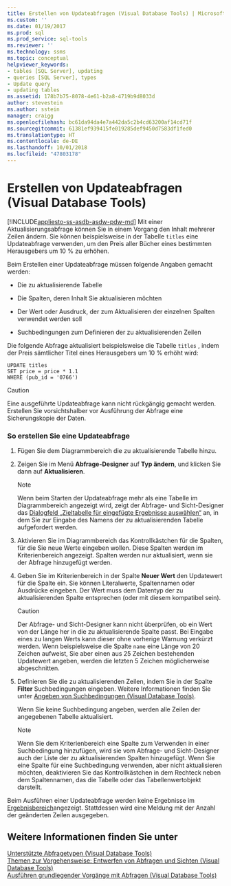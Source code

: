 ```yaml
---
title: Erstellen von Updateabfragen (Visual Database Tools) | Microsoft-Dokumentation
ms.custom: ''
ms.date: 01/19/2017
ms.prod: sql
ms.prod_service: sql-tools
ms.reviewer: ''
ms.technology: ssms
ms.topic: conceptual
helpviewer_keywords:
- tables [SQL Server], updating
- queries [SQL Server], types
- Update query
- updating tables
ms.assetid: 178b7b75-8078-4e61-b2a8-4719b9d8033d
author: stevestein
ms.author: sstein
manager: craigg
ms.openlocfilehash: bc61da94da4e7a442da5c2b4cd63200af14cd71f
ms.sourcegitcommit: 61381ef939415fe019285def9450d7583df1fed0
ms.translationtype: HT
ms.contentlocale: de-DE
ms.lasthandoff: 10/01/2018
ms.locfileid: "47803178"
---
```

# <a name="create-update-queries-visual-database-tools"></a>Erstellen von Updateabfragen (Visual Database Tools)
[!INCLUDE[appliesto-ss-asdb-asdw-pdw-md](../../includes/appliesto-ss-asdb-asdw-pdw-md.md)]
Mit einer Aktualisierungsabfrage können Sie in einem Vorgang den Inhalt mehrerer Zeilen ändern. Sie können beispielsweise in der Tabelle `titles` eine Updateabfrage verwenden, um den Preis aller Bücher eines bestimmten Herausgebers um 10 % zu erhöhen.  
  
Beim Erstellen einer Updateabfrage müssen folgende Angaben gemacht werden:  
  
-   Die zu aktualisierende Tabelle  
  
-   Die Spalten, deren Inhalt Sie aktualisieren möchten  
  
-   Der Wert oder Ausdruck, der zum Aktualisieren der einzelnen Spalten verwendet werden soll  
  
-   Suchbedingungen zum Definieren der zu aktualisierenden Zeilen  
  
Die folgende Abfrage aktualisiert beispielsweise die Tabelle `titles` , indem der Preis sämtlicher Titel eines Herausgebers um 10 % erhöht wird:  
  
```  
UPDATE titles  
SET price = price * 1.1  
WHERE (pub_id = '0766')  
```  
  
> [!CAUTION]  
> Eine ausgeführte Updateabfrage kann nicht rückgängig gemacht werden. Erstellen Sie vorsichtshalber vor Ausführung der Abfrage eine Sicherungskopie der Daten.  
  
### <a name="to-create-an-update-query"></a>So erstellen Sie eine Updateabfrage  
  
1.  Fügen Sie dem Diagrammbereich die zu aktualisierende Tabelle hinzu.  
  
2.  Zeigen Sie im Menü **Abfrage-Designer** auf **Typ ändern**, und klicken Sie dann auf **Aktualisieren**.  
  
    > [!NOTE]  
    > Wenn beim Starten der Updateabfrage mehr als eine Tabelle im Diagrammbereich angezeigt wird, zeigt der Abfrage- und Sicht-Designer das [Dialogfeld „Zieltabelle für eingefügte Ergebnisse auswählen“](../../ssms/visual-db-tools/choose-target-table-for-insert-values-dialog-box-visual-database-tools.md) an, in dem Sie zur Eingabe des Namens der zu aktualisierenden Tabelle aufgefordert werden.  
  
3.  Aktivieren Sie im Diagrammbereich das Kontrollkästchen für die Spalten, für die Sie neue Werte eingeben wollen. Diese Spalten werden im Kriterienbereich angezeigt. Spalten werden nur aktualisiert, wenn sie der Abfrage hinzugefügt werden.  
  
4.  Geben Sie im Kriterienbereich in der Spalte **Neuer Wert** den Updatewert für die Spalte ein. Sie können Literalwerte, Spaltennamen oder Ausdrücke eingeben. Der Wert muss dem Datentyp der zu aktualisierenden Spalte entsprechen (oder mit diesem kompatibel sein).  
  
    > [!CAUTION]  
    > Der Abfrage- und Sicht-Designer kann nicht überprüfen, ob ein Wert von der Länge her in die zu aktualisierende Spalte passt. Bei Eingabe eines zu langen Werts kann dieser ohne vorherige Warnung verkürzt werden. Wenn beispielsweise die Spalte `name` eine Länge von 20 Zeichen aufweist, Sie aber einen aus 25 Zeichen bestehenden Updatewert angeben, werden die letzten 5 Zeichen möglicherweise abgeschnitten.  
  
5.  Definieren Sie die zu aktualisierenden Zeilen, indem Sie in der Spalte **Filter** Suchbedingungen eingeben. Weitere Informationen finden Sie unter [Angeben von Suchbedingungen &#40;Visual Database Tools&#41;](../../ssms/visual-db-tools/specify-search-criteria-visual-database-tools.md).  
  
    Wenn Sie keine Suchbedingung angeben, werden alle Zeilen der angegebenen Tabelle aktualisiert.  
  
    > [!NOTE]  
    > Wenn Sie dem Kriterienbereich eine Spalte zum Verwenden in einer Suchbedingung hinzufügen, wird sie vom Abfrage- und Sicht-Designer auch der Liste der zu aktualisierenden Spalten hinzugefügt. Wenn Sie eine Spalte für eine Suchbedingung verwenden, aber nicht aktualisieren möchten, deaktivieren Sie das Kontrollkästchen in dem Rechteck neben dem Spaltennamen, das die Tabelle oder das Tabellenwertobjekt darstellt.  
  
Beim Ausführen einer Updateabfrage werden keine Ergebnisse im [Ergebnisbereich](../../ssms/visual-db-tools/results-pane-visual-database-tools.md)angezeigt. Stattdessen wird eine Meldung mit der Anzahl der geänderten Zeilen ausgegeben.  
  
## <a name="see-also"></a>Weitere Informationen finden Sie unter  
[Unterstützte Abfragetypen &#40;Visual Database Tools&#41;](../../ssms/visual-db-tools/supported-query-types-visual-database-tools.md)  
[Themen zur Vorgehensweise: Entwerfen von Abfragen und Sichten &#40;Visual Database Tools&#41;](../../ssms/visual-db-tools/design-queries-and-views-how-to-topics-visual-database-tools.md)  
[Ausführen grundlegender Vorgänge mit Abfragen &#40;Visual Database Tools&#41;](../../ssms/visual-db-tools/perform-basic-operations-with-queries-visual-database-tools.md)  
  
